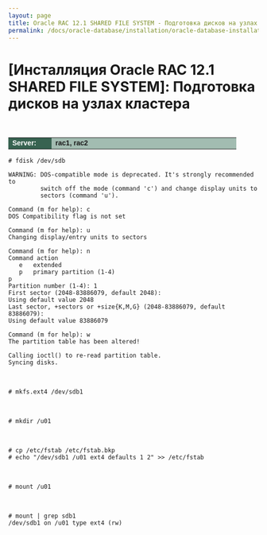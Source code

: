 ```yaml
---
layout: page
title: Oracle RAC 12.1 SHARED FILE SYSTEM - Подготовка дисков на узлах кластера
permalink: /docs/oracle-database/installation/oracle-database-installation/distributed/rac/linux/6.7/oracle/12.1/nfs/prepare-hdd-to-install-oracle/
---
```



# [Инсталляция Oracle RAC 12.1 SHARED FILE SYSTEM]: Подготовка дисков на узлах кластера


<br/>


<table cellpadding="4" cellspacing="2" align="center" border="0" width="100%">

<tr>
<td style="color: rgb(255, 255, 255);" bgcolor="#386351" width="14%"><span style="font-family: Arial,Helvetica,sans-serif; font-size: 14px;"><strong>Server:</strong></span></td>
<td height="20" bgcolor="#a2bcb1" width="60%"><span style="font-family: Arial,Helvetica,sans-serif; font-size: 14px;"><strong>rac1, rac2</strong></span></td>
</tr>

</table>



	# fdisk /dev/sdb

	WARNING: DOS-compatible mode is deprecated. It's strongly recommended to
	         switch off the mode (command 'c') and change display units to
	         sectors (command 'u').

	Command (m for help): c
	DOS Compatibility flag is not set

	Command (m for help): u
	Changing display/entry units to sectors

	Command (m for help): n
	Command action
	   e   extended
	   p   primary partition (1-4)
	p
	Partition number (1-4): 1
	First sector (2048-83886079, default 2048):
	Using default value 2048
	Last sector, +sectors or +size{K,M,G} (2048-83886079, default 83886079):
	Using default value 83886079

	Command (m for help): w
	The partition table has been altered!

	Calling ioctl() to re-read partition table.
	Syncing disks.



<br/>

	# mkfs.ext4 /dev/sdb1

<br/>

	# mkdir /u01

<br/>

	# cp /etc/fstab /etc/fstab.bkp
	# echo "/dev/sdb1 /u01 ext4 defaults 1 2" >> /etc/fstab

<br/>

	# mount /u01

<br/>

	# mount | grep sdb1
	/dev/sdb1 on /u01 type ext4 (rw)
